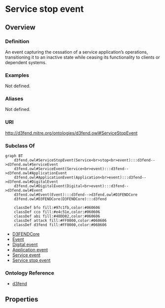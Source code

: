 # Service stop event

## Overview

### Definition
An event capturing the cessation of a service application’s operations, transitioning it to an inactive state while ceasing its functionality to clients or dependent systems.

### Examples
Not defined.

### Aliases
Not defined.

### URI
http://d3fend.mitre.org/ontologies/d3fend.owl#ServiceStopEvent

### Subclass Of
```mermaid
graph BT
    d3fend.owl#ServiceStopEvent(Service<br>stop<br>event):::d3fend-->d3fend.owl#ServiceEvent
    d3fend.owl#ServiceEvent(Service<br>event):::d3fend-->d3fend.owl#ApplicationEvent
    d3fend.owl#ApplicationEvent(Application<br>event):::d3fend-->d3fend.owl#DigitalEvent
    d3fend.owl#DigitalEvent(Digital<br>event):::d3fend-->d3fend.owl#Event
    d3fend.owl#Event(Event):::d3fend-->d3fend.owl#D3FENDCore
    d3fend.owl#D3FENDCore(D3FENDCore):::d3fend
    
    classDef bfo fill:#97c1fb,color:#060606
    classDef cco fill:#e4c51e,color:#060606
    classDef abi fill:#48DD82,color:#060606
    classDef attack fill:#FF0000,color:#060606
    classDef d3fend fill:#FF0000,color:#060606
```

- [D3FENDCore](/docs/ontology/reference/model/D3FENDCore/D3FENDCore.md)
- [Event](/docs/ontology/reference/model/D3FENDCore/Event/Event.md)
- [Digital event](/docs/ontology/reference/model/D3FENDCore/Event/Digital%20event/Digital%20event.md)
- [Application event](/docs/ontology/reference/model/D3FENDCore/Event/Digital%20event/Application%20event/Application%20event.md)
- [Service event](/docs/ontology/reference/model/D3FENDCore/Event/Digital%20event/Application%20event/Service%20event/Service%20event.md)
- [Service stop event](/docs/ontology/reference/model/D3FENDCore/Event/Digital%20event/Application%20event/Service%20event/Service%20stop%20event/Service%20stop%20event.md)


### Ontology Reference
- [d3fend](http://d3fend.mitre.org/ontologies/d3fend.owl#)

## Properties
